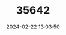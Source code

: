 ---
title: "35642"
category: "Micropholis polita"
draft: false
date: 2024-02-22 13:03:50
languages:
  Spanish; Castilian: ["achotillo blanco", "caguairán", "Caguairán", "guayabillo", "Guayabillo", "sapotillo árbol", "Sapotillo árbol", "Achotillo blanco"]
---